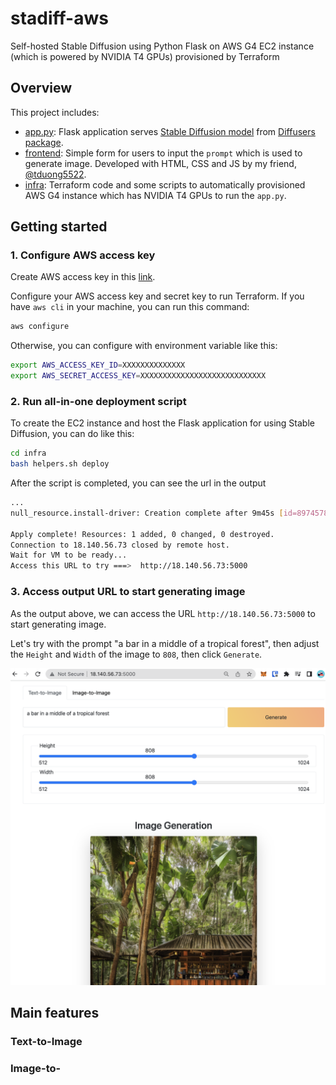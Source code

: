 # stadiff-aws

Self-hosted Stable Diffusion using Python Flask on AWS G4 EC2 instance (which is powered by NVIDIA T4 GPUs) provisioned by Terraform

<!-- [X] Add Overview
[ ] Demo main feature text to image
[ ] Demo main feature image to image -->

## Overview

This project includes:

- [app.py](app.py): Flask application serves [Stable Diffusion model](https://github.com/Stability-AI/stablediffusion) from [Diffusers package](https://github.com/huggingface/diffusers).
- [frontend](frontend/): Simple form for users to input the `prompt` which is used to generate image. Developed with HTML, CSS and JS by my friend, [@tduong5522](https://github.com/tduong5522).
- [infra](infra/): Terraform code and some scripts to automatically provisioned AWS G4 instance which has NVIDIA T4 GPUs to run the `app.py`.

## Getting started

### 1. Configure AWS access key

Create AWS access key in this [link](https://docs.aws.amazon.com/powershell/latest/userguide/pstools-appendix-sign-up.html).

Configure your AWS access key and secret key to run Terraform. If you have `aws cli` in your machine, you can run this command:

```bash
aws configure
```

Otherwise, you can configure with environment variable like this:

```bash
export AWS_ACCESS_KEY_ID=XXXXXXXXXXXXXX
export AWS_SECRET_ACCESS_KEY=XXXXXXXXXXXXXXXXXXXXXXXXXXXX
```

### 2. Run all-in-one deployment script

To create the EC2 instance and host the Flask application for using Stable Diffusion, you can do like this:

```bash
cd infra
bash helpers.sh deploy
```

After the script is completed, you can see the url in the output

```bash
...
null_resource.install-driver: Creation complete after 9m45s [id=8974578201145461998]

Apply complete! Resources: 1 added, 0 changed, 0 destroyed.
Connection to 18.140.56.73 closed by remote host.
Wait for VM to be ready...
Access this URL to try ===>  http://18.140.56.73:5000
```

### 3. Access output URL to start generating image

As the output above, we can access the URL `http://18.140.56.73:5000` to start generating image.

Let's try with the prompt "a bar in a middle of a tropical forest", then adjust the `Height` and `Width` of the image to `808`, then click `Generate`.

![Image generated](docs/images/getting-started.png  "Image generated")

## Main features

### Text-to-Image

### Image-to-
